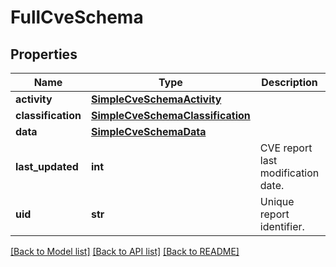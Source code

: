 # FullCveSchema


## Properties
Name | Type | Description | Notes
------------ | ------------- | ------------- | -------------
**activity** | [**SimpleCveSchemaActivity**](SimpleCveSchemaActivity.md) |  | 
**classification** | [**SimpleCveSchemaClassification**](SimpleCveSchemaClassification.md) |  | [optional] 
**data** | [**SimpleCveSchemaData**](SimpleCveSchemaData.md) |  | 
**last_updated** | **int** | CVE report last modification date. | 
**uid** | **str** | Unique report identifier. | 

[[Back to Model list]](../README.md#documentation-for-models) [[Back to API list]](../README.md#documentation-for-api-endpoints) [[Back to README]](../README.md)


